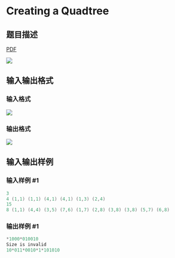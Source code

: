 # Creating a Quadtree

## 题目描述

[problemUrl]: https://uva.onlinejudge.org/index.php?option=com_onlinejudge&Itemid=8&category=229&page=show_problem&problem=3092

[PDF](https://uva.onlinejudge.org/external/119/p11941.pdf)

![](https://cdn.luogu.com.cn/upload/vjudge_pic/UVA11941/049bf3b0c4230e947eeb1eda4ea3cfcf6d3b2807.png)

## 输入输出格式

### 输入格式

![](https://cdn.luogu.com.cn/upload/vjudge_pic/UVA11941/8d0472607aea17bb17884afb150103c43e4778d7.png)

### 输出格式

![](https://cdn.luogu.com.cn/upload/vjudge_pic/UVA11941/0e3866937059e29ea4c1bf010e2ce314e75fa4bb.png)

## 输入输出样例

### 输入样例 #1

```cpp
3
4 (1,1) (1,1) (4,1) (4,1) (1,3) (2,4)
15
8 (1,1) (4,4) (3,5) (7,6) (1,7) (2,8) (3,8) (3,8) (5,7) (6,8)
```


### 输出样例 #1

```cpp
*1000*010010
Size is invalid
10*011*0010*1*101010
```


